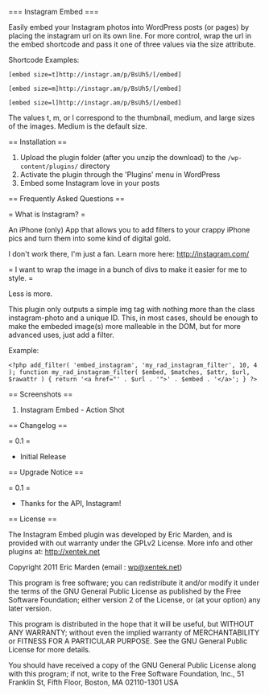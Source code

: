 === Instagram Embed ===

Easily embed your Instagram photos into WordPress posts (or pages) by placing the instagram url on its own line. For more control, wrap the url in the embed shortcode and pass it one of three values via the size attribute.

Shortcode Examples:

`[embed size=t]http://instagr.am/p/BsUh5/[/embed]`

`[embed size=m]http://instagr.am/p/BsUh5/[/embed]`

`[embed size=l]http://instagr.am/p/BsUh5/[/embed]`

The values t, m, or l correspond to the thumbnail, medium, and large sizes of the images. Medium is the default size.

== Installation ==

1. Upload the plugin folder (after you unzip the download) to the `/wp-content/plugins/` directory
1. Activate the plugin through the 'Plugins' menu in WordPress
1. Embed some Instagram love in your posts

== Frequently Asked Questions ==

= What is Instagram? =

An iPhone (only) App that allows you to add filters to your crappy iPhone pics and turn them into some kind of digital gold. 

I don't work there, I'm just a fan. Learn more here: http://instagram.com/

= I want to wrap the image in a bunch of divs to make it easier for me to style. =

Less is more.

This plugin only outputs a simple img tag with nothing more than the class instagram-photo and a unique ID. This, in most cases, should be enough to make the embeded image(s) more malleable in the DOM, but for more advanced uses, just add a filter.

Example:

`<?php
	add_filter( 'embed_instagram', 'my_rad_instagram_filter', 10, 4 );
	function my_rad_instagram_filter( $embed, $matches, $attr, $url, $rawattr )
	{
		return '<a href="' . $url . '">' . $embed . '</a>';
	}
?>`

== Screenshots ==

1. Instagram Embed - Action Shot

== Changelog ==

= 0.1 =

* Initial Release

== Upgrade Notice ==

= 0.1 =

* Thanks for the API, Instagram!

== License ==

The Instagram Embed plugin was developed by Eric Marden, and is provided with out warranty under the GPLv2 License. More info and other plugins at: http://xentek.net

Copyright 2011  Eric Marden  (email : wp@xentek.net)

This program is free software; you can redistribute it and/or modify it under the terms of the GNU General Public License as published by the Free Software Foundation; either version 2 of the License, or (at your option) any later version.

This program is distributed in the hope that it will be useful, but WITHOUT ANY WARRANTY; without even the implied warranty of MERCHANTABILITY or FITNESS FOR A PARTICULAR PURPOSE.  See the GNU General Public License for more details.

You should have received a copy of the GNU General Public License along with this program; if not, write to the Free Software Foundation, Inc., 51 Franklin St, Fifth Floor, Boston, MA  02110-1301  USA